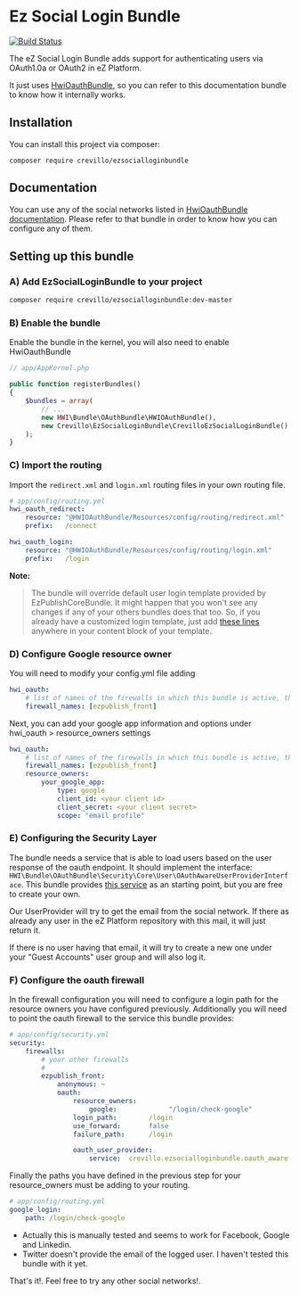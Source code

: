 Ez Social Login Bundle
======================

[![Build Status](https://secure.travis-ci.org/crevillo/ezsocialloginbundle.svg?branch=master)](http://travis-ci.org/crevillo/ezsocialloginbundle)

The eZ Social Login Bundle adds support for authenticating users via OAuth1.0a or OAuth2 in eZ Platform.

It just uses [HwiOauthBundle](https://github.com/hwi/HWIOAuthBundle), so you can refer to this documentation 
bundle to know how it internally works. 

Installation
------------
You can install this project via composer:
```
composer require crevillo/ezsocialloginbundle
```

Documentation
-------------

You can use any of the social networks listed in [HwiOauthBundle documentation](https://github.com/hwi/HWIOAuthBundle#installation). 
Please refer to that bundle in order to know how you can configure any of them. 

Setting up this bundle
----------------------

### A) Add EzSocialLoginBundle to your project

```bash
composer require crevillo/ezsocialloginbundle:dev-master
```

### B) Enable the bundle

Enable the bundle in the kernel, you will also need to enable
HwiOauthBundle

```php
// app/AppKernel.php

public function registerBundles()
{
    $bundles = array(
        // ...
        new HWI\Bundle\OAuthBundle\HWIOAuthBundle(),
        new Crevillo\EzSocialLoginBundle\CrevilloEzSocialLoginBundle()
    );
}
```

### C) Import the routing

Import the `redirect.xml` and `login.xml` routing files in your own routing file.

```yaml
# app/config/routing.yml
hwi_oauth_redirect:
    resource: "@HWIOAuthBundle/Resources/config/routing/redirect.xml"
    prefix:   /connect

hwi_oauth_login:
    resource: "@HWIOAuthBundle/Resources/config/routing/login.xml"
    prefix:   /login
```

**Note:**

> The bundle will override default user login template provided by EzPublishCoreBundle. It might happen that you
won't see any changes if any of your others bundles does that too. So, if you already have a customized login template,
just add [these lines](https://github.com/crevillo/ezsocialloginbundle/blob/master/Resources/views/Security/login.html.twig#L36-L38) anywhere in your content block of your template.

### D) Configure Google resource owner

You will need to modify your config.yml file adding 

```yaml
hwi_oauth:
    # list of names of the firewalls in which this bundle is active, this setting MUST be set
    firewall_names: [ezpublish_front]
```    

Next, you can add your google app information and options under hwi_oauth > resource_owners settings
```yaml
hwi_oauth:
    # list of names of the firewalls in which this bundle is active, this setting MUST be set
    firewall_names: [ezpublish_front]
    resource_owners:
        your_google_app:
            type: google
            client_id: <your client id>
            client_secret: <your client secret>
            scope: "email profile"
```    

### E) Configuring the Security Layer

The bundle needs a service that is able to load users based on the user response of the oauth endpoint.
It should implement the interface: ```HWI\Bundle\OAuthBundle\Security\Core\User\OAuthAwareUserProviderInterface```.
This bundle provides [this service](https://github.com/crevillo/ezsocialloginbundle/blob/master/Security/EzSocialUserProvider.php) as an starting
point, but you are free to create your own. 

Our UserProvider will try to get the email from the social network. If there as already any user in the eZ Platform
repository with this mail, it will just return it. 

If there is no user having that email, it will try to create a new one under your "Guest Accounts" user group and
will also log it.

### F) Configure the oauth firewall

In the firewall configuration you will need to configure a login path for the resource owners you have configured previously.
Additionally you will need to point the oauth firewall to the service this bundle provides:

```yaml
# app/config/security.yml
security:
    firewalls:
        # your other firewalls
        #
        ezpublish_front:
            anonymous: ~
            oauth:
                resource_owners:
                    google:             "/login/check-google"
                login_path:        /login
                use_forward:       false
                failure_path:      /login

                oauth_user_provider:
                    service:  crevillo.ezsocialloginbundle.oauth_aware.user_provider.service
```

Finally the paths you have defined in the previous step for your resource_owners must be adding to your routing.

```yaml
# app/config/routing.yml
google_login:
    path: /login/check-google
```

* Actually this is manually tested and seems to work for Facebook, Google and Linkedin. 
* Twitter doesn't provide the email of the logged user. I haven't tested this bundle with it yet. 

That's it!. Feel free to try any other social networks!. 
